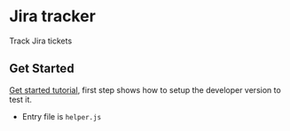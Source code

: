 # Jira tracker

Track Jira tickets

## Get Started

[Get started tutorial](https://developer.chrome.com/extensions/getstarted), first step shows how to setup the developer version to test it.

- Entry file is `helper.js`



